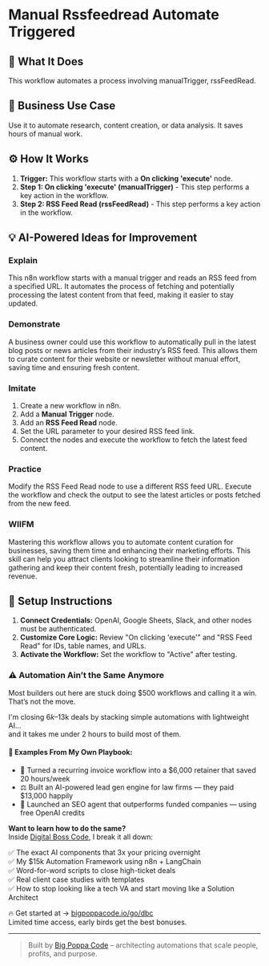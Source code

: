 # Manual Rssfeedread Automate Triggered

## 🚀 What It Does
This workflow automates a process involving manualTrigger, rssFeedRead.

## 💼 Business Use Case
Use it to automate research, content creation, or data analysis. It saves hours of manual work.

## ⚙️ How It Works
1.  **Trigger:** This workflow starts with a **On clicking 'execute'** node.
2. **Step 1: On clicking 'execute' (manualTrigger)** - This step performs a key action in the workflow.
3. **Step 2: RSS Feed Read (rssFeedRead)** - This step performs a key action in the workflow.

## 💡 AI-Powered Ideas for Improvement
### Explain
This n8n workflow starts with a manual trigger and reads an RSS feed from a specified URL. It automates the process of fetching and potentially processing the latest content from that feed, making it easier to stay updated.

### Demonstrate
A business owner could use this workflow to automatically pull in the latest blog posts or news articles from their industry’s RSS feed. This allows them to curate content for their website or newsletter without manual effort, saving time and ensuring fresh content.

### Imitate
1. Create a new workflow in n8n.
2. Add a **Manual Trigger** node.
3. Add an **RSS Feed Read** node.
4. Set the URL parameter to your desired RSS feed link.
5. Connect the nodes and execute the workflow to fetch the latest feed content.

### Practice
Modify the RSS Feed Read node to use a different RSS feed URL. Execute the workflow and check the output to see the latest articles or posts fetched from the new feed.

### WIIFM
Mastering this workflow allows you to automate content curation for businesses, saving them time and enhancing their marketing efforts. This skill can help you attract clients looking to streamline their information gathering and keep their content fresh, potentially leading to increased revenue.

## 🔧 Setup Instructions
1. **Connect Credentials:** OpenAI, Google Sheets, Slack, and other nodes must be authenticated.
2. **Customize Core Logic:** Review "On clicking 'execute'" and "RSS Feed Read" for IDs, table names, and URLs.
3. **Activate the Workflow:** Set the workflow to "Active" after testing.

### ⚠️ Automation Ain’t the Same Anymore

Most builders out here are stuck doing $500 workflows and calling it a win.  
That’s not the move.  

I'm closing $6k–$13k deals by stacking simple automations with lightweight AI...  
and it takes me under 2 hours to build most of them.

#### 🧠 Examples From My Own Playbook:
- 🔁 Turned a recurring invoice workflow into a $6,000 retainer that saved 20 hours/week  
- ⚖️ Built an AI-powered lead gen engine for law firms — they paid $13,000 happily  
- 🚀 Launched an SEO agent that outperforms funded companies — using free OpenAI credits  

**Want to learn how to do the same?**  
Inside [Digital Boss Code](https://bigpoppacode.io/go/dbc), I break it all down:

✅ The exact AI components that 3x your pricing overnight  
✅ My $15k Automation Framework using n8n + LangChain  
✅ Word-for-word scripts to close high-ticket deals  
✅ Real client case studies with templates  
✅ How to stop looking like a tech VA and start moving like a Solution Architect  

🔥 Get started at → [bigpoppacode.io/go/dbc](https://bigpoppacode.io/go/dbc)  
Limited time access, early birds get the best bonuses.

---
> Built by [Big Poppa Code](https://bigpoppacode.io) – architecting automations that scale people, profits, and purpose.
